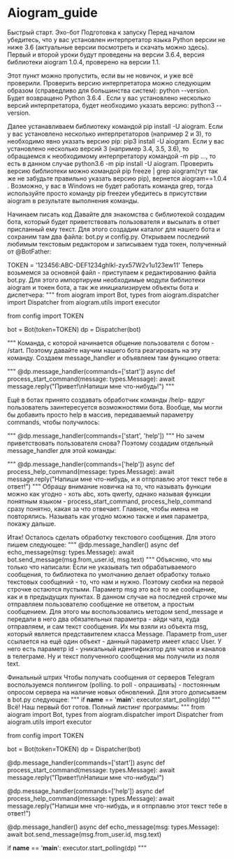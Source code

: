 # Aiogram_guide 

Быстрый старт. Эхо-бот
Подготовка к запуску
Перед началом убедитесь, что у вас установлен интерпретатор языка Python версии не ниже 3.6 (актуальные версии посмотреть и скачать можно здесь). Первый и второй уроки будут проведены на версии 3.6.4, версия библиотеки aiogram 1.0.4, проверено на версии 1.1.

Этот пункт можно пропустить, если вы не новичок, и уже всё проверили.
Проверить версию интерпретатора можно следующим образом (справедливо для большинства систем): python --version. Будет возвращено Python 3.6.4 . Если у вас установлено несколько версий интерпретатора, будет необходимо указать версию: python3 --version.

Далее устанавливаем библиотеку командой pip install -U aiogram. Если у вас установлено несколько интерпретаторов (например 2 и 3), то необходимо явно указать версию pip: pip3 install -U aiogram. Если у вас установлено несколько версий 3 (например 3.4, 3.5, 3.6), то обращаемся к необходимому интерпретатору командой <python interpreter> -m pip ..., то есть в данном случае python3.6 -m pip install -U aiogram. Проверить версию библиотеки можно командой pip freeze | grep aiogram(тут так же не забудьте правильно указать версию pip), вернется aiogram==1.0.4 . Возможно, у вас в Windows не будет работать команда grep, тогда используйте просто команду pip freezeи убедитесь в присутствии aiogram в результате выполнения команды.

Начинаем писать код
Давайте для знакомства с библиотекой создадим бота, который будет приветствовать пользователя и высылать в ответ присланный ему текст. Для этого создадим каталог для нашего бота и сохраним там два файла: bot.py и config.py.
Открываем последний любимым текстовым редактором и записываем туда токен, полученный от @BotFather:

TOKEN = '123456:ABC-DEF1234ghIkl-zyx57W2v1u123ew11'
Теперь возьмемся за основной файл - приступаем к редактированию файла bot.py. Для этого импортируем необходимые модули библиотеки aiogram и токен бота, а так же инициализируем объекты бота и диспетчера:
"""
from aiogram import Bot, types
from aiogram.dispatcher import Dispatcher
from aiogram.utils import executor

from config import TOKEN

bot = Bot(token=TOKEN)
dp = Dispatcher(bot)

"""
Команда, с которой начинается общение пользователя с ботом - /start. Поэтому давайте научим нашего бота реагировать на эту команду. Создаем message_handler и объявляем там функцию ответа:

"""
@dp.message_handler(commands=['start'])
async def process_start_command(message: types.Message):
    await message.reply("Привет!\nНапиши мне что-нибудь!")
"""

Ещё в ботах принято создавать обработчик команды /help- вдруг пользователь заинтересуется возможностями бота.
Вообще, мы могли бы добавить просто help в массив, передаваемый параметру commands, чтобы получилось:

"""
@dp.message_handler(commands=['start', 'help'])
"""
Но зачем приветствовать пользователя снова? Поэтому создадим отдельный message_handler для этой команды:

"""
@dp.message_handler(commands=['help'])
async def process_help_command(message: types.Message):
    await message.reply("Напиши мне что-нибудь, и я отпрпавлю этот текст тебе в ответ!")
"""
Обращу внимание новичка на то, что называть функции можно как угодно - хоть abc, хоть qwerty, однако называя функции понятным языком - process_start_command, process_help_command сразу понятно, какая за что отвечает. Главное, чтобы имена не повторялись. Называть как угодно можно также и имя параметра, покажу дальше.

Итак! Осталось сделать обработку текстового сообщения. Для этого пишем следующее:
"""
@dp.message_handler()
async def echo_message(msg: types.Message):
    await bot.send_message(msg.from_user.id, msg.text)
"""
Объясняю, что мы только что написали:
Если не указывать тип обрабатываемого сообщения, то библиотека по умолчанию делает обработку только текстовых сообщений - то, что нам и нужно. Поэтому скобки на первой строчке остаются пустыми.
Параметр msg это всё то же сообщение, как и в предыдущих пунктах.
В данном случае на последней строчке мы отправляем пользователю сообщение не ответом, а простым сообщением. Для этого мы воспользовались методом send_message и передали в него два обязательных параметра - айди чата, куда отправляем, и сам текст сообщения. Их мы взяли из объекта msg, который является представителем класса Message. Параметр from_user ссылается на ещё один объект - данный параметр имеет класс User. У него есть параметр id - уникальный идентификатор для чатов и каналов в телеграме. Ну и текст полученного сообщения мы получили из поля text.

Финальный штрих
Чтобы получать сообщения от серверов Telegram воспользуемся поллингом (polling. to poll - опрашивать) - постоянным опросом сервера на наличие новых обновлений. Для этого дописываем в bot.py следующее:
"""
if __name__ == '__main__':
    executor.start_polling(dp)
"""
Всё! Наш первый бот готов. Полный листинг программы:
"""
from aiogram import Bot, types
from aiogram.dispatcher import Dispatcher
from aiogram.utils import executor

from config import TOKEN


bot = Bot(token=TOKEN)
dp = Dispatcher(bot)


@dp.message_handler(commands=['start'])
async def process_start_command(message: types.Message):
    await message.reply("Привет!\nНапиши мне что-нибудь!")


@dp.message_handler(commands=['help'])
async def process_help_command(message: types.Message):
    await message.reply("Напиши мне что-нибудь, и я отпрпавлю этот текст тебе в ответ!")


@dp.message_handler()
async def echo_message(msg: types.Message):
    await bot.send_message(msg.from_user.id, msg.text)


if __name__ == '__main__':
    executor.start_polling(dp)
"""
